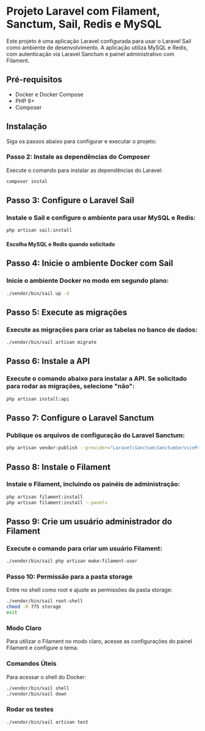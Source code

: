 # Projeto Laravel com Filament, Sanctum, Sail, Redis e MySQL

Este projeto é uma aplicação Laravel configurada para usar o Laravel Sail como ambiente de desenvolvimento. A aplicação utiliza MySQL e Redis, com autenticação via Laravel Sanctum e painel administrativo com Filament.

## Pré-requisitos

- Docker e Docker Compose
- PHP 8+
- Composer

## Instalação

Siga os passos abaixo para configurar e executar o projeto:

### Passo 2: Instale as dependências do Composer

Execute o comando para instalar as dependências do Laravel:

```bash
composer instal
```

## Passo 3: Configure o Laravel Sail

### Instale o Sail e configure o ambiente para usar MySQL e Redis:

```bash
php artisan sail:install
```

#### Escolha MySQL e Redis quando solicitado

## Passo 4: Inicie o ambiente Docker com Sail
### Inicie o ambiente Docker no modo em segundo plano:

```bash
./vendor/bin/sail up -d
```

## Passo 5: Execute as migrações

### Execute as migrações para criar as tabelas no banco de dados:

```bash
./vendor/bin/sail artisan migrate
```

## Passo 6: Instale a API

### Execute o comando abaixo para instalar a API. Se solicitado para rodar as migrações, selecione "não":

```bash
php artisan install:api
```

## Passo 7: Configure o Laravel Sanctum

### Publique os arquivos de configuração do Laravel Sanctum:

```bash
php artisan vendor:publish --provider="Laravel\Sanctum\SanctumServiceProvider"
```

## Passo 8: Instale o Filament

### Instale o Filament, incluindo os painéis de administração:

```bash
php artisan filament:install
php artisan filament:install --panels
```

## Passo 9: Crie um usuário administrador do Filament

### Execute o comando para criar um usuário Filament:

```bash
./vendor/bin/sail php artisan make:filament-user
```

### Passo 10: Permissão para a pasta storage
Entre no shell como root e ajuste as permissões da pasta storage:

```bash
./vendor/bin/sail root-shell
chmod -R 775 storage
exit
```


### Modo Claro
Para utilizar o Filament no modo claro, acesse as configurações do painel Filament e configure o tema.

### Comandos Úteis
Para acessar o shell do Docker:

```bash
./vendor/bin/sail shell
./vendor/bin/sail down
```


### Rodar os testes

```bash
./vendor/bin/sail artisan test
```